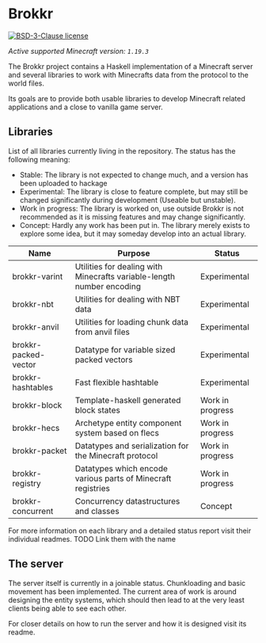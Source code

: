 # Brokkr

[![BSD-3-Clause license](https://img.shields.io/badge/license-BSD--3--Clause-blue.svg)](LICENSE)

*Active supported Minecraft version: `1.19.3`*

The Brokkr project contains a Haskell implementation of a Minecraft server and several libraries to work with Minecrafts data from the protocol to the world files.

Its goals are to provide both usable libraries to develop Minecraft related applications and a close to vanilla game server.

## Libraries

List of all libraries currently living in the repository. The status has the following meaning:

- Stable: The library is not expected to change much, and a version has been uploaded to hackage
- Experimental: The library is close to feature complete, but may still be changed significantly during development (Useable but unstable).
- Work in progress: The library is worked on, use outside Brokkr is not recommended as it is missing features and may change significantly.
- Concept: Hardly any work has been put in. The library merely exists to explore some idea, but it may someday develop into an actual library.


| Name                 | Purpose                                                               | Status                   |
|----------------------|-----------------------------------------------------------------------|--------------------------|
| brokkr-varint        | Utilities for dealing with Minecrafts variable-length number encoding | Experimental             |
| brokkr-nbt           | Utilities for dealing with NBT data                                   | Experimental             |
| brokkr-anvil         | Utilities for loading chunk data from anvil files                     | Experimental             | 
| brokkr-packed-vector | Datatype for variable sized packed vectors                            | Experimental             |
| brokkr-hashtables    | Fast flexible hashtable                                               | Experimental             |
| brokkr-block         | Template-haskell generated block states                               | Work in progress         |
| brokkr-hecs          | Archetype entity component system based on flecs                      | Work in progress         |
| brokkr-packet        | Datatypes and serialization for the Minecraft protocol                | Work in progress         |
| brokkr-registry      | Datatypes which encode various parts of Minecraft registries          | Work in progress         |
| brokkr-concurrent    | Concurrency datastructures and classes                                | Concept                  |

For more information on each library and a detailed status report visit their individual readmes. TODO Link them with the name

## The server

The server itself is currently in a joinable status. Chunkloading and basic movement has been implemented. The current area of work is around designing the entity systems, which should then lead to at the very least clients being able to see each other.

For closer details on how to run the server and how it is designed visit its readme.
